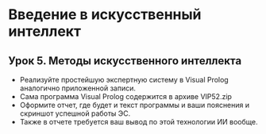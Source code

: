 # Введение в искусственный интеллект
## Урок 5. Методы искусственного интеллекта
- Реализуйте простейшую экспертную систему в Visual Prolog аналогично приложенной записи.  
- Сама программа Visual Prolog содержится в архиве VIP52.zip  
- Оформите отчет, где будет и текст программы и ваши пояснения и скриншот успешной работы ЭС.  
- Также в отчете требуется ваш вывод по этой технологии ИИ вообще.